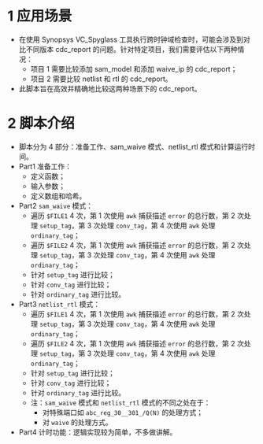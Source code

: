 # 1 应用场景
- 在使用 Synopsys VC_Spyglass 工具执行跨时钟域检查时，可能会涉及到对比不同版本 cdc_report 的问题。针对特定项目，我们需要评估以下两种情况：
  - 项目 1 需要比较添加 sam_model 和添加 waive_ip 的 cdc_report；
  - 项目 2 需要比较 netlist 和 rtl 的 cdc_report。
- 此脚本旨在高效并精确地比较这两种场景下的 cdc_report。

# 2 脚本介绍
- 脚本分为 4 部分：准备工作、sam_waive 模式、netlist_rtl 模式和计算运行时间。
- Part1 准备工作：
	- 定义函数；
	- 输入参数；
	- 定义数组和哈希。
- Part2 `sam_waive` 模式：
	- 遍历 `$FILE1` 4 次，第 1 次使用 `awk` 捕获描述 `error` 的总行数，第 2 次处理 `setup_tag`，第 3 次处理 `conv_tag`，第 4 次使用 `awk` 处理 `ordinary_tag`；
	- 遍历 `$FILE2` 4 次，第 1 次使用 `awk` 捕获描述 `error` 的总行数，第 2 次处理 `setup_tag`，第 3 次处理 `conv_tag`，第 4 次使用 `awk` 处理 `ordinary_tag`；
	- 针对 `setup_tag` 进行比较；
	- 针对 `conv_tag` 进行比较；
	- 针对 `ordinary_tag` 进行比较。
- Part3 `netlist_rtl` 模式：
	- 遍历 `$FILE1` 4 次，第 1 次使用 `awk` 捕获描述 `error` 的总行数，第 2 次处理 `setup_tag`，第 3 次处理 `conv_tag`，第 4 次使用 `awk` 处理 `ordinary_tag`；
	- 遍历 `$FILE2` 4 次，第 1 次使用 `awk` 捕获描述 `error` 的总行数，第 2 次处理 `setup_tag`，第 3 次处理 `conv_tag`，第 4 次使用 `awk` 处理 `ordinary_tag`；
	- 针对 `setup_tag` 进行比较；
	- 针对 `conv_tag` 进行比较；
	- 针对 `ordinary_tag` 进行比较。
	- 注：`sam_waive` 模式和 `netlist_rtl` 模式的不同之处在于：
		- 对特殊端口如 `abc_reg_30__301_/Q(N)` 的处理方式；
		- 对 `waive` 的处理方式。
- Part4 计时功能：逻辑实现较为简单，不多做讲解。
